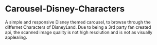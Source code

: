 # Carousel-Disney-Characters

A simple and responsive Disney themed carousel, to browse through the differnet Characters of DisneyLand.
Due to being a 3rd party fan created api, the scanned image quality is not high resolution and is not as visually applealing.

